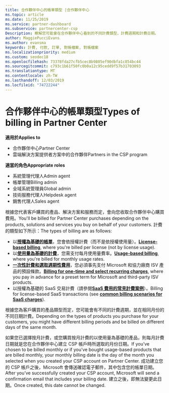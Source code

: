 ```yaml
---
title: 合作夥伴中心的帳單類型 |合作夥伴中心
ms.topic: article
ms.date: 11/25/2019
ms.service: partner-dashboard
ms.subservice: partnercenter-csp
Description: 瞭解您可能會在合作夥伴中心看到的不同計費類型、計費週期和計費日期。
author: MaggiePucciEvans
ms.author: evansma
keywords: 計費, 付款, 訂單, 對帳檔案, 對帳檔案
ms.localizationpriority: medium
ms.custom: seodec18
ms.openlocfilehash: 73378fda27cfb5cec8b9805ef90dbfa1c854bc44
ms.sourcegitcommit: c793c1b61f50fc0b0a12c95cedd9f57b31703093
ms.translationtype: MT
ms.contentlocale: zh-TW
ms.lasthandoff: 12/03/2019
ms.locfileid: "74722244"
---
```

# <a name="types-of-billing-in-partner-center"></a><span data-ttu-id="35285-104">合作夥伴中心的帳單類型</span><span class="sxs-lookup"><span data-stu-id="35285-104">Types of billing in Partner Center</span></span>

<span data-ttu-id="35285-105">**適用於**</span><span class="sxs-lookup"><span data-stu-id="35285-105">**Applies to**</span></span>

- <span data-ttu-id="35285-106">合作夥伴中心</span><span class="sxs-lookup"><span data-stu-id="35285-106">Partner Center</span></span>
- <span data-ttu-id="35285-107">雲端解決方案提供者方案中的合作夥伴</span><span class="sxs-lookup"><span data-stu-id="35285-107">Partners in the CSP program</span></span>

<span data-ttu-id="35285-108">**適當的角色**</span><span class="sxs-lookup"><span data-stu-id="35285-108">**Appropriate roles**</span></span>

- <span data-ttu-id="35285-109">系統管理代理人</span><span class="sxs-lookup"><span data-stu-id="35285-109">Admin agent</span></span>
- <span data-ttu-id="35285-110">帳單管理</span><span class="sxs-lookup"><span data-stu-id="35285-110">Billing admin</span></span>
- <span data-ttu-id="35285-111">全域系統管理員</span><span class="sxs-lookup"><span data-stu-id="35285-111">Global admin</span></span>
- <span data-ttu-id="35285-112">技術服務代理人</span><span class="sxs-lookup"><span data-stu-id="35285-112">Helpdesk agent</span></span>
- <span data-ttu-id="35285-113">銷售代理人</span><span class="sxs-lookup"><span data-stu-id="35285-113">Sales agent</span></span>

<span data-ttu-id="35285-114">根據您代表客戶購買的產品、解決方案和服務而定，會向您收取合作夥伴中心購買費用。</span><span class="sxs-lookup"><span data-stu-id="35285-114">You'll be billed for Partner Center purchases depending on the products, solutions and services you buy on behalf of your customers.</span></span> <span data-ttu-id="35285-115">計費的類型如下所示：</span><span class="sxs-lookup"><span data-stu-id="35285-115">The types of billing are as follows:</span></span>

- <span data-ttu-id="35285-116">以[**授權為基礎的帳單**](license-based-billing.md)，您會依授權計費（而不是依授權使用量）。</span><span class="sxs-lookup"><span data-stu-id="35285-116">[**License-based billing**](license-based-billing.md), where you're billed per license (not by license usage).</span></span>
- <span data-ttu-id="35285-117">以[**使用量為基礎的計費**](usage-based-billing.md)，您需支付每月使用量費率。</span><span class="sxs-lookup"><span data-stu-id="35285-117">[**Usage-based billing**](usage-based-billing.md), where you're billed for monthly usage rates.</span></span>
- <span data-ttu-id="35285-118">[**一次性計費和選取週期性費用**](one-time-and-recurring-billing.md)，您必須事先支付 Microsoft 和協力廠商 ISV 產品的預設條款。</span><span class="sxs-lookup"><span data-stu-id="35285-118">[**Billing for one-time and select recurring charges**](one-time-and-recurring-billing.md), where you pay in advance for a preset term for Microsoft and third-party ISV products.</span></span>
- <span data-ttu-id="35285-119">以授權為基礎的 SaaS 交易計費（請參閱[**SaaS 費用的常見計費案例**](common-billing-scenarios-saas.md)）。</span><span class="sxs-lookup"><span data-stu-id="35285-119">Billing for license-based SaaS transactions (see [**common billing scenarios for SaaS charges**](common-billing-scenarios-saas.md)).</span></span>

<span data-ttu-id="35285-120">根據您為客戶購買的產品類型而定，您可能會有不同的計費週期，並在相同月份的不同日期計費。</span><span class="sxs-lookup"><span data-stu-id="35285-120">Depending on the types of products you purchase for your customers, you might have different billing periods and be billed on different days of the same month.</span></span>

<span data-ttu-id="35285-121">如果您已選擇按月計費，或您購買按月計費的以使用量為基礎的產品，則每月計費日期就是您在合作夥伴中心建立 CSP 帳戶時所選取的月份日期。</span><span class="sxs-lookup"><span data-stu-id="35285-121">If you’ve chosen to be billed monthly or if you’ve bought usage-based products that are billed monthly, your monthly billing date is the day of the month you selected when you created your CSP account on Partner Center.</span></span> <span data-ttu-id="35285-122">成功建立您的 CSP 帳戶之後，Microsoft 會傳送確認電子郵件，其中包含您的帳單日期。</span><span class="sxs-lookup"><span data-stu-id="35285-122">After you’ve successfully created your CSP account, Microsoft will send a confirmation email that includes your billing date.</span></span> <span data-ttu-id="35285-123">建立之後，即無法變更此日期。</span><span class="sxs-lookup"><span data-stu-id="35285-123">Once created, this date cannot be changed.</span></span>
